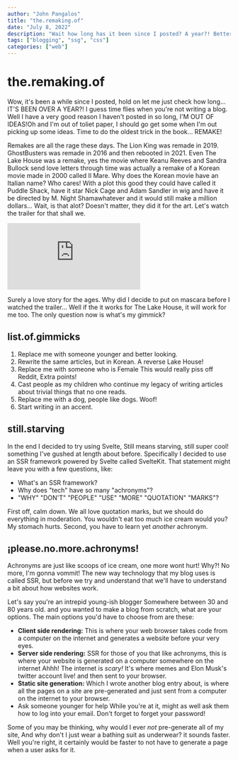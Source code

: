 ```yaml
---
author: "John Pangalos"
title: "the.remaking.of"
date: "July 8, 2022"
description: "Wait how long has it been since I posted? A year?! Better bring out the oldest trick in the book, a remake! How I remade this blog. This post includes a bit of information on SSR frameworks and SvelteKit: An SSR framework that from the maker of svelte."
tags: ["blogging", "ssg", "css"]
categories: ["web"]
---
```


<script context="module">
  import Link from "../../components/Link.svelte";
  import Tooltip from "../../components/Tooltip.svelte";
  import NerdAlert from "../../components/NerdAlert.svelte";
</script>

# the.remaking.of

<p>
  Wow, it's been a while since I posted, hold on let me just check how long...
  IT'S BEEN OVER A YEAR?! I guess time flies when you're not writing a blog.
  Well I have a very good reason I haven't posted in so long, <Tooltip
    ><span slot="main">I'M OUT OF IDEAS!</span><span slot="hover"
      >Oh and I'm out of toliet paper, I should go get some when I'm out picking
      up some ideas.</span
    ></Tooltip
  > Time to do the oldest trick in the book... REMAKE!
</p>

<p>
  Remakes are all the rage these days.
  <Link to="https://en.wikipedia.org/wiki/The_Lion_King_(2019_film)"
    >The Lion King</Link
  >
  was remade in 2019. GhostBusters was remade in 2016 and then rebooted in 2021.
  Even The Lake House was a remake, yes the movie where Keanu Reeves and Sandra Bullock
  send love letters through time was actually a remake of a Korean movie made in
  2000 called 
  <Tooltip>
  <span slot="main">Il Mare.</span>
  <span slot="hover">
    Why does the Korean movie have an Italian name? Who cares! With a plot this good
    they could have called it Puddle Shack, have it star Nick Cage and Adam Sandler in
    wig and have it be directed by M. Night Shamawhatever and it would still make a million dollars...
    Wait, is that alot? Doesn't matter, they did it for the art.
  </span>
  </Tooltip> Let's watch the trailer for that shall we.
</p>

<div class="flex justify-center aspect-video">
  <iframe class="w-full" src="https://www.youtube.com/embed/V02lqEpbk2Y" title="The Lake House (2006) | Movie Trailer | Sandra Bullock, Keanu Reeves" frameborder="0" allow="accelerometer; autoplay; clipboard-write; encrypted-media; gyroscope; picture-in-picture" allowfullscreen></iframe>
</div>

<p>
  <Tooltip>
    <span slot="main">Surely a love story for the ages.</span>
    <span slot="hover">Why did I decide to put on mascara before I watched the trailer...</span>
  </Tooltip>
  Well if the it works for The Lake House, it will work for me too. The only question now is
  what's my gimmick?
</p>

## list.of.gimmicks

1. Replace me with someone younger and better looking.
1. <Tooltip>
     <span slot="main">Rewrite the same articles, but in Korean.</span>
     <span slot="hover">A reverse Lake House!</span>
   </Tooltip>
1. <Tooltip>
     <span slot="main">Replace me with someone who is Female</span>
     <span slot="hover">This would really piss off Reddit, Extra points!</span>
   </Tooltip>
1. Cast people as my children who continue my legacy of writing articles about trivial
   things that no one reads.
1. Replace me with a dog, <Tooltip>
   <span slot="main">people like dogs.</span>
   <span slot="hover">Woof!</span>
   </Tooltip>
1. Start writing in an accent.

## still.starving

<p>
In the end I decided to try using
<Tooltip>
  <span slot="main">Svelte,</span>
  <span slot="hover">Still means starving, still super cool!</span>
</Tooltip>
something I've gushed at length about <Link to="/blog/looking-svelte">before.</Link>
Specifically I decided to use an SSR framework powered by Svelte called SvelteKit.
That statement might leave you with a few questions, like:
</p>

- What's an SSR framework?
- Why does "tech" have so many "achronyms"?
- "WHY" "DON'T" "PEOPLE" "USE" "MORE" "QUOTATION" "MARKS"?

<p>
First off, calm down. We all love quotation marks, but we should do everything in moderation.
You wouldn't eat too much ice cream
<Tooltip>
  <span slot="main">would you?</span>
  <span slot="hover">My stomach hurts.</span>
</Tooltip>
Second, you have to learn yet <i>another</i> achronym.
</p>

<NerdAlert />

## ¡please.no.more.achronyms!

<p>
Achronyms are just like scoops of ice cream, 
<Tooltip>
  <span slot="main">one more wont hurt!</span>
  <span slot="hover">Why?! No more, I'm gonna vommit!</span>
</Tooltip>
The new way technology that my blog uses is called SSR, but before we try and understand that
we'll have to understand a bit about how websites work.
</p>

<p>
Let's say you're an
<Tooltip>
  <span slot="main">intrepid young-ish blogger</span>
  <span slot="hover">Somewhere between 30 and 80 years old.</span>
</Tooltip>
and you wanted to make a blog from scratch, what are your options. The main options you'd have to choose from are these:
</p>

<ul>
  <li>
    <b>Client side rendering:</b> This is where your web browser takes code from 
    a computer on the internet and generates a website before your very eyes.</li>
  <li>
    <b>Server side rendering:</b> SSR for those of you that like achronyms,
    this is where your website is generated on a computer
      <Tooltip>
        <span slot="main">somewhere on the internet</span>
        <span slot="hover">Ahhh! The internet is <i>scary!</i> It's where memes and Elon Musk's twitter account live!</span>
      </Tooltip>
    and then sent to your browser.
  </li>
  <li>
    <b>Static site generation:</b> <Link to="/blog/the-making-of">Which I wrote another blog entry about,</Link>
    is where all the pages on a site are pre-generated and just sent from a computer on the internet to your browser.
  </li>
  <li>
    <Tooltip>
      <span slot="main">Ask someone younger for help</span>
      <span slot="hover">While you're at it, might as well ask them how to log into your email. Don't forget to forget your password!</span>
    </Tooltip>
  </li>
</ul>

<p>
Some of you may be thinking, why would I ever <Tooltip>
<span slot="main"><i>not</i> pre-generate all of my site,</span>
<span slot="hover">And why don't I just wear a bathing suit as underwear?</span>
</Tooltip>
it sounds faster.
Well you're right, it certainly would be faster to not have to generate a page
when a user asks for it.
</p>
